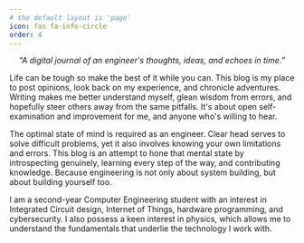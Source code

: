 ```yaml
---
# the default layout is 'page'
icon: fas fa-info-circle
order: 4
---
```


<p align="center">
  <em>“A digital journal of an engineer's thoughts, ideas, and echoes in time.”</em>
</p>

Life can be tough so make the best of it while you can. This blog is my place to post opinions, look back on my experience,
and chronicle adventures. Writing makes me better understand myself, glean wisdom from errors, and hopefully steer others away
from the same pitfalls. It's about open self-examination and improvement for me, and anyone who's willing to hear.

The optimal state of mind is required as an engineer.
Clear head serves to solve difficult problems, yet it also involves knowing your own limitations and errors.
This blog is an attempt to hone that mental state by introspecting genuinely, learning every step of the way, and contributing knowledge.
Because engineering is not only about system building, but about building yourself too.

I am a second-year Computer Engineering student with an interest in Integrated Circuit design, Internet of Things, hardware programming, and cybersecurity.
I also possess a keen interest in physics, which allows me to understand the fundamentals that underlie the technology I work with.
